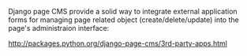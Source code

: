 Django page CMS provide a solid way to integrate external application forms for managing page related object (create/delete/update) into the page's administraion interface:

http://packages.python.org/django-page-cms/3rd-party-apps.html